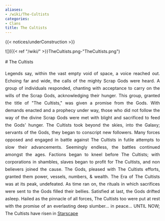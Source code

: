 ```yaml
---
aliases:
- /wiki/The-Cultists
categories:
- Clans
title: The Cultists
---  
```


{{< notices/underConstruction >}} 

![]({{< ref "/wiki/" >}}TheCultists.png-"TheCultists.png")

<div class="cardcontainer" align="justify" style="font-size: 14px; line-height: 24px;">
# The Cultists

Legends say, within the vast empty void of space, a voice reached out. Echoing far and wide, the calls of the mighty Scrap Gods were heard. A group of individuals responded, chanting with acceptance to carry on the wills of the Scrap Gods, acknowledging their hunger. This group, granted the title of "The Cultists," was given a promise from the Gods. With demands enacted and a prophecy under way, those who did not follow the way of the divine Scrap Gods were met with blight and sacrificed to feed the Gods' hunger. The Cultists took beyond the skies, into the Galaxy; servants of the Gods, they began to conscript new followers. Many forces opposed and engaged in battle against The Cultists in futile attempts to slow their advancements. Seemingly endless, the battles continued amongst the ages. Factions began to kneel before The Cultists; with corporations in shambles, slaves began to profit for The Cultists, and non believers joined the cause. The Gods, pleased with The Cultists efforts, granted them power, vessels, numbers, & wealth. The Era of The Cultists was at its peak, undefeated. As time ran on, the rituals in which sacrifices were sent to the Gods filled their bellies. Satisfied at last, the Gods drifted asleep. Hailed as the pinnacle of all forces, The Cultists too were put at rest with the promise of an everlasting deep slumber... in peace... UNTIL NOW; The Cultists have risen in [Starscape](https://www.roblox.com/games/679715583/Starscape-Beta)

</div>